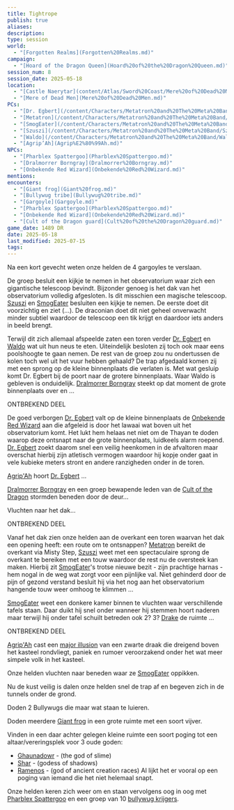 ```yaml
---
title: Tightrope
publish: true
aliases: 
description: 
type: session
world:
  - "[Forgotten Realms](Forgotten%20Realms.md)"
campaign:
  - "[Hoard of the Dragon Queen](Hoard%20of%20the%20Dragon%20Queen.md)"
session_num: 8
session_date: 2025-05-18
location:
  - "[Castle Naerytar](content/Atlas/Sword%20Coast/Mere%20of%20Dead%20Men/Castle%20Naerytar.md)"
  - "[Mere of Dead Men](Mere%20of%20Dead%20Men.md)"
PCs:
  - "[Dr. Egbert](/content/Characters/Metatron%20and%20The%20Meta%20Band/Dr.%20Egbert.md)"
  - "[Metatron](/content/Characters/Metatron%20and%20The%20Meta%20Band/Metatron.md)"
  - "[SmogEater](/content/Characters/Metatron%20and%20The%20Meta%20Band/SmogEater.md)"
  - "[Szuszi](/content/Characters/Metatron%20and%20The%20Meta%20Band/Szuszi.md)"
  - "[Waldo](/content/Characters/Metatron%20and%20The%20Meta%20Band/Waldo.md)"
  - "[Agrip’Ah](Agrip%E2%80%99Ah.md)"
NPCs:
  - "[Pharblex Spattergoo](Pharblex%20Spattergoo.md)"
  - "[Dralmorrer Borngray](Dralmorrer%20Borngray.md)"
  - "[Onbekende Red Wizard](Onbekende%20Red%20Wizard.md)"
mentions: 
encounters:
  - "[Giant frog](Giant%20frog.md)"
  - "[Bullywug tribe](Bullywug%20tribe.md)"
  - "[Gargoyle](Gargoyle.md)"
  - "[Pharblex Spattergoo](Pharblex%20Spattergoo.md)"
  - "[Onbekende Red Wizard](Onbekende%20Red%20Wizard.md)"
  - "[Cult of the Dragon guard](Cult%20of%20the%20Dragon%20guard.md)"
game_date: 1489 DR
date: 2025-05-18
last_modified: 2025-07-15
tags: 
---
```


Na een kort gevecht weten onze helden de 4 gargoyles te verslaan. 

De groep besluit een kijkje te nemen in het observatorium waar zich een gigantische telescoop bevindt. Bijzonder genoeg is het dak van het observatorium volledig afgesloten. Is dit misschien een magische telescoop. [Szuszi](/content/Characters/Metatron%20and%20The%20Meta%20Band/Szuszi.md) en [SmogEater](/content/Characters/Metatron%20and%20The%20Meta%20Band/SmogEater.md) besluiten een kijkje te nemen. De eerste doet dit voorzichtig en ziet (...). De draconian doet dit niet geheel onverwacht minder subtiel waardoor de telescoop een tik krijgt en daardoor iets anders in beeld brengt. 
 
Terwijl dit zich allemaal afspeelde zaten een toren verder [Dr. Egbert](/content/Characters/Metatron%20and%20The%20Meta%20Band/Dr.%20Egbert.md) en [Waldo](/content/Characters/Metatron%20and%20The%20Meta%20Band/Waldo.md) wat uit hun neus te eten. Uiteindelijk besloten zij toch ook maar eens poolshoogte te gaan nemen. De rest van de groep zou nu ondertussen de kolen toch wel uit het vuur hebben gehaald? De trap afgedaald komen zij met een sprong op de kleine binnenplaats die verlaten is. Met wat gesluip komt Dr. Egbert bij de poort naar de grotere binnenplaats. Waar Waldo is gebleven is onduidelijk. [Dralmorrer Borngray](/content/Characters/Dralmorrer%20Borngray.md) steekt op dat moment de grote binnenplaats over en ...

ONTBREKEND DEEL

De goed verborgen [Dr. Egbert](/content/Characters/Metatron%20and%20The%20Meta%20Band/Dr.%20Egbert.md) valt op de kleine binnenplaats de [Onbekende Red Wizard](/content/Characters/Onbekende%20Red%20Wizard.md) aan die afgeleid is door het lawaai wat boven uit het observatorium komt. Het lukt hem helaas net niet om de Thayan te doden waarop deze ontsnapt naar de grote binnenplaats, luidkeels alarm roepend. [Dr. Egbert](/content/Characters/Metatron%20and%20The%20Meta%20Band/Dr.%20Egbert.md) zoekt daarom snel een veilig heenkomen in de afvaltoren maar overschat hierbij zijn atletisch vermogen waardoor hij kopje onder gaat in vele kubieke meters stront en andere ranzigheden onder in de toren.

[Agrip'Ah](Agrip'Ah.md)  hoort [Dr. Egbert](/content/Characters/Metatron%20and%20The%20Meta%20Band/Dr.%20Egbert.md) ...

[Dralmorrer Borngray](/content/Characters/Dralmorrer%20Borngray.md) en een groep bewapende leden van de [Cult of the Dragon](Cult%20of%20the%20Dragon.md) stormden beneden door de deur...

Vluchten naar het dak...

ONTBREKEND DEEL

Vanaf het dak zien onze helden aan de overkant een toren waarvan het dak een opening heeft: een route om te ontsnappen? [Metatron](/content/Characters/Metatron%20and%20The%20Meta%20Band/Metatron.md) bereikt de overkant via Misty Step, [Szuszi](/content/Characters/Metatron%20and%20The%20Meta%20Band/Szuszi.md) weet met een spectaculaire sprong de overkant te bereiken met een touw waardoor de rest nu de oversteek kan maken. Hierbij zit [SmogEater](/content/Characters/Metatron%20and%20The%20Meta%20Band/SmogEater.md)'s trotse nieuwe bezit - zijn prachtige harnas - hem nogal in de weg wat zorgt voor een pijnlijke val. Niet gehinderd door de pijn of gezond verstand besluit hij via het nog aan het observatorium hangende touw weer omhoog te klimmen ...

[SmogEater](/content/Characters/Metatron%20and%20The%20Meta%20Band/SmogEater.md) weet een donkere kamer binnen te vluchten waar verschillende tafels staan. Daar duikt hij snel onder wanneer hij stemmen hoort naderen maar terwijl hij onder tafel schuilt betreden ook 2? 3? [Drake](/content/Monsters/Drake.md) de ruimte ...

ONTBREKEND DEEL

[Agrip'Ah](Agrip'Ah.md) cast een [major illusion](major%20illusion.md) van een zwarte draak die dreigend boven het kasteel rondvliegt, paniek en rumoer veroorzakend onder het wat meer simpele volk in het kasteel.

Onze helden vluchten naar beneden waar ze [SmogEater](/content/Characters/Metatron%20and%20The%20Meta%20Band/SmogEater.md) oppikken. 

Nu de kust veilig is dalen onze helden snel de trap af en begeven zich in de tunnels onder de grond.

Doden 2 Bullywugs die maar wat staan te luieren.

Doden meerdere  [Giant frog](Giant%20frog.md) in een grote ruimte met een soort vijver.

Vinden in een daar achter gelegen kleine ruimte een soort poging tot een altaar/vereringsplek voor 3 oude goden:
- [Ghaunadowr](Ghaunadowr.md) - (the god of slime)
- [Shar](Shar.md) - (godess of shadows)
- [Ramenos](Ramenos.md) - (god of ancient creation races)
Al lijkt het er vooral op een poging van iemand die het niet helemaal snapt.

Onze helden keren zich weer om en staan vervolgens oog in oog met [Pharblex Spattergoo](/content/Characters/Pharblex%20Spattergoo.md) en een groep van 10 [bullywug krijgers](bullywug%20krijgers.md).

